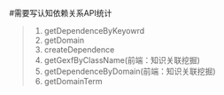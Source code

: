 #需要写认知依赖关系API统计
>1. getDependenceByKeyowrd
>2. getDomain
>3. createDependence
>3. getGexfByClassName(前端：知识关联挖掘)
>4. getDependenceByDomain(前端：知识关联挖掘)
>5. getDomainTerm
